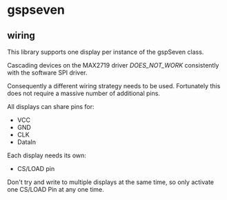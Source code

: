 # gspseven

## wiring

This library supports one display per instance of the gspSeven class.

Cascading devices on the MAX2719 driver _DOES_NOT_WORK_ consistently with the software SPI driver.

Consequently a different wiring strategy needs to be used.
Fortunately this does not require a massive number of additional pins.

All displays can share pins for:

* VCC
* GND
* CLK
* DataIn

Each display needs its own:
 
* CS/LOAD pin

Don't try and write to multiple displays at the same time, so only 
activate one CS/LOAD Pin at any one time.
